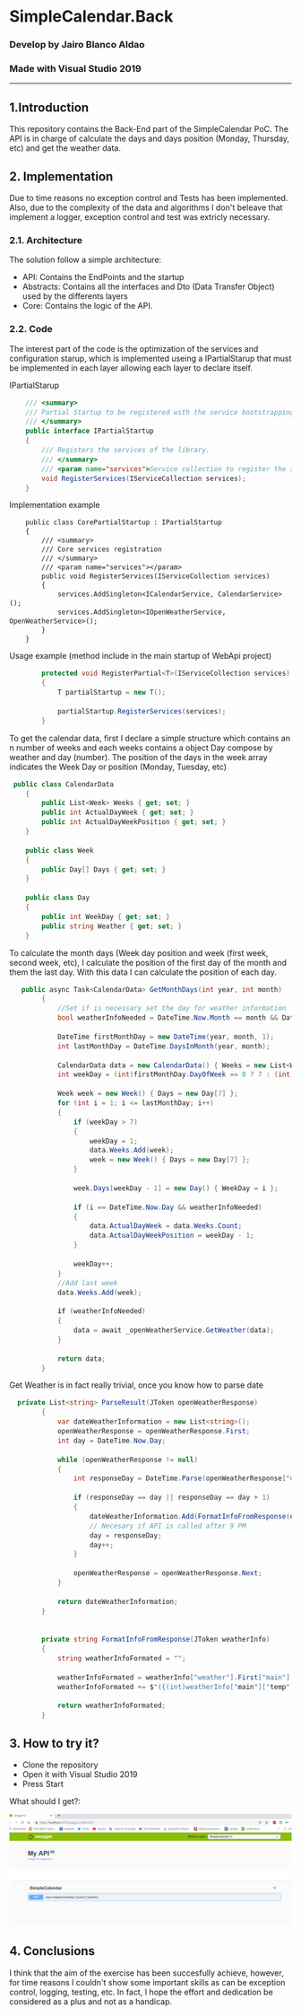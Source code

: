 # SimpleCalendar.Back
### Develop by Jairo Blanco Aldao
### Made with Visual Studio 2019 
-----------------------------------------------------------------------------------------------------------

## 1.Introduction
This repository contains the Back-End part of the SimpleCalendar PoC. The API is in charge of calculate the days and days position (Monday, Thursday, etc) and get the weather data.

## 2. Implementation
Due to time reasons no exception control and Tests has been implemented. Also, due to the complexity of the data and algorithms I don't beleave that implement a logger, exception control and test was extricly necessary. 
### 2.1. Architecture
The solution follow a simple architecture:

* API: Contains the EndPoints and the startup 
* Abstracts: Contains all the interfaces and Dto (Data Transfer Object) used by the differents layers
* Core: Contains the logic of the API.

### 2.2. Code

The interest part of the code is the optimization of the services and configuration starup, which is implemented useing a IPartialStarup that must be implemented in each layer allowing each layer to declare itself.

IPartialStarup

```csharp
    /// <summary>
    /// Partial Startup to be registered with the service bootstrapping.
    /// </summary>
    public interface IPartialStartup
    {
        /// Registers the services of the library.
        /// </summary>
        /// <param name="services">Service collection to register the services into.</param>
        void RegisterServices(IServiceCollection services);
    }
```
Implementation example
```chsarp
    public class CorePartialStartup : IPartialStartup
    {
        /// <summary>
        /// Core services registration
        /// </summary>
        /// <param name="services"></param>
        public void RegisterServices(IServiceCollection services)
        {
            services.AddSingleton<ICalendarService, CalendarService>();
            services.AddSingleton<IOpenWeatherService, OpenWeatherService>();
        }
    }
```
Usage example (method include in the main startup of WebApi project)
```csharp
        protected void RegisterPartial<T>(IServiceCollection services) where T : IPartialStartup, new()
        {
            T partialStartup = new T();

            partialStartup.RegisterServices(services);
        }
```

To get the calendar data, first I declare a simple structure which contains an n number of weeks and each weeks contains a object Day compose by weather and day (number). The position of the days in the week array indicates the Week Day or position (Monday, Tuesday, etc)

```csharp
 public class CalendarData
    {
        public List<Week> Weeks { get; set; }
        public int ActualDayWeek { get; set; }
        public int ActualDayWeekPosition { get; set; }
    }

    public class Week
    {
        public Day[] Days { get; set; }
    }

    public class Day
    {
        public int WeekDay { get; set; }
        public string Weather { get; set; }
    }
```
To calculate the month days (Week day position and week (first week, second week, etc), I calculate the position of the first day of the month and them the last day. With this data I can calculate the position of each day.

```csharp
   public async Task<CalendarData> GetMonthDays(int year, int month)
        {
            //Set if is necessary set the day for weather information
            bool weatherInfoNeeded = DateTime.Now.Month == month && DateTime.Now.Year == year;

            DateTime firstMonthDay = new DateTime(year, month, 1);
            int lastMonthDay = DateTime.DaysInMonth(year, month);

            CalendarData data = new CalendarData() { Weeks = new List<Week>()};
            int weekDay = (int)firstMonthDay.DayOfWeek == 0 ? 7 : (int)firstMonthDay.DayOfWeek;

            Week week = new Week() { Days = new Day[7] };
            for (int i = 1; i <= lastMonthDay; i++)
            {
                if (weekDay > 7)
                {
                    weekDay = 1;
                    data.Weeks.Add(week);
                    week = new Week() { Days = new Day[7] };
                }

                week.Days[weekDay - 1] = new Day() { WeekDay = i };

                if (i == DateTime.Now.Day && weatherInfoNeeded)
                {
                    data.ActualDayWeek = data.Weeks.Count;
                    data.ActualDayWeekPosition = weekDay - 1;
                }

                weekDay++;
            }
            //Add last week
            data.Weeks.Add(week);

            if (weatherInfoNeeded)
            {
                data = await _openWeatherService.GetWeather(data);
            }

            return data;
        }
```

Get Weather is in fact really trivial, once you know how to parse date

```csharp
  private List<string> ParseResult(JToken openWeatherResponse)
        {
            var dateWeatherInformation = new List<string>();
            openWeatherResponse = openWeatherResponse.First;
            int day = DateTime.Now.Day;

            while (openWeatherResponse != null)
            {
                int responseDay = DateTime.Parse(openWeatherResponse["dt_txt"].ToString()).Day;

                if (responseDay == day || responseDay == day + 1)
                {
                    dateWeatherInformation.Add(FormatInfoFromResponse(openWeatherResponse));
                    // Necesary if API is called after 9 PM
                    day = responseDay;
                    day++;
                }

                openWeatherResponse = openWeatherResponse.Next;
            }

            return dateWeatherInformation;
        }


        private string FormatInfoFromResponse(JToken weatherInfo)
        {
            string weatherInfoFormated = "";

            weatherInfoFormated = weatherInfo["weather"].First["main"].ToString();
            weatherInfoFormated += $"({(int)weatherInfo["main"]["temp"]}ºC)";

            return weatherInfoFormated;
        }
```

## 3. How to try it?

* Clone the repository
* Open it with Visual Studio 2019
* Press Start

What should I get?:

![](exampleback.png)

## 4. Conclusions

I think that the aim of the exercise has been succesfully achieve, however, for time reasons I couldn't show some important skills as can be exception control, logging, testing, etc.
In fact, I hope the effort and dedication be considered as a plus and not as a handicap.
